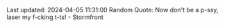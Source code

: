 Last updated: 2024-04-05 11:31:00
Random Quote: Now don't be a p-ssy, laser my f-cking t-ts! - Stormfront